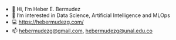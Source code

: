 - 👋 Hi, I’m Heber E. Bermudez
- 👀 I’m interested in Data Science, Artificial Intelligence and MLOps
- 💻 https://hebermudezg.com/
- 📫 hebermudezg@gmail.com, hebermudezg@unal.edu.co


